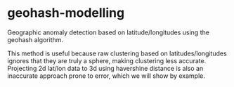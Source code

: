 # geohash-modelling
Geographic anomaly detection based on latitude/longitudes using the geohash algorithm. 

This method is useful because raw clustering based on latitudes/longitudes ignores that they are truly a sphere, making clustering less accurate. Projecting 2d lat/lon data to 3d using havershine distance is also an inaccurate approach prone to error, which we will show by example.
